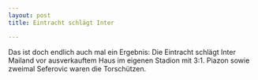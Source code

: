 ```yaml
---
layout: post
title: Eintracht schlägt Inter

---
```


Das ist doch endlich auch mal ein Ergebnis: Die Eintracht schlägt Inter Mailand vor ausverkauftem Haus im eigenen Stadion mit 3:1. Piazon sowie zweimal Seferovic waren die Torschützen. 


